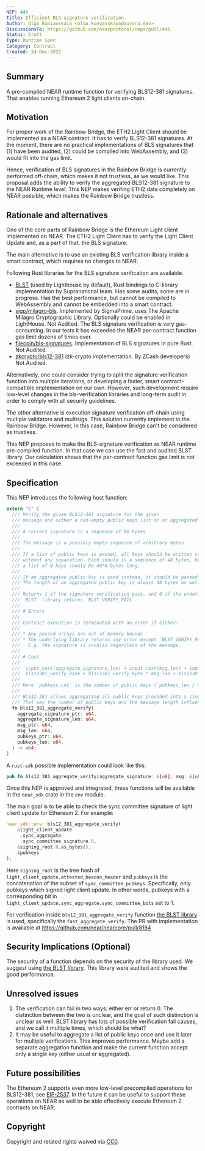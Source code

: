 ```yaml
---
NEP: 446
Title: Efficient BLS-signature verification
Author: Olga Kuniavskaia <olga.kunyavskaya@aurora.dev>
DiscussionsTo: https://github.com/nearprotocol/neps/pull/446
Status: Draft
Type: Runtime Spec
Category: Contract
Created: 24-Dec-2022
---
```


## Summary

A pre-compiled NEAR runtime function for verifying BLS12-381 signatures.
That enables running Ethereum 2 light clients on-chain.

## Motivation

For proper work of the Rainbow Bridge, the ETH2 Light Client should be implemented 
as a NEAR contract. It has to verify 
BLS12-381 signatures. At the moment, there are no practical implementations 
of BLS signatures that (1) have been audited, (2) could be compiled into WebAssembly, 
and (3) would fit into the gas limit.

Hence, verification of BLS signatures 
in the Rainbow Bridge is currently performed off-chain, which makes it not trustless, 
as we would like. This proposal adds the ability 
to verify the aggregated BLS12-381 signature to the NEAR Runtime level. 
This NEP makes verifing ETH2 data completely on NEAR possible, which makes the Rainbow Bridge
trustless.

## Rationale and alternatives

One of the core parts of Rainbow Bridge is the Ethereum Light client implemented on NEAR. 
The ETH2 Light Client has to verify the Light Client Update and, as a part of that,
the BLS signature.

The main alternative is to use an existing BLS verification library inside a smart contract,
which requires no changes to NEAR.

Following Rust libraries for the BLS signature verification are available.

* [BLST](https://github.com/supranational/blst) (used by Lighthouse by default), Rust bindings to C-library implementation by Supranational team. Has some audits, some are in progress.
  Has the best performance, but cannot be compiled to WebAssembly and cannot be embedded into a smart contract.
* [sigp/milagro-bls](https://github.com/sigp/milagro_bls). Implemented by SigmaPrime, uses The Apache Milagro Cryptographic Library. Optionally could be enabled in LightHouse. Not Audited.
  The BLS signature verification is very gas-consuming. In our tests it has exceeded the NEAR per-contract function gas limit
  dozens of times over.
* [filecoin/bls-signatures](https://github.com/filecoin-project/bls-signatures). Implementation of BLS signatures in pure Rust. Not Audited. 
* [zkcrypto/bls12-381](https://github.com/zkcrypto/bls12_381) (zk-crypto implementation. By ZCash developers) Not Audited.

Alternatively, one could consider trying to split the signature verification function into multiple iterations, 
or developing a faster, smart contract-compatible implementation on our own.
However, such development require low-level changes in the bls-verification libraries and long-term audit in order 
to comply with all security guidelines.

The other alternative is execution signature verification off-chain using multiple validators and multisigs. 
This solution currently implement in the Rainbow Bridge. 
However, in this case, Rainbow Bridge can't be considered as trustless.

This NEP proposes to make the BLS-signature verification as NEAR runtime pre-compiled function.
In that case we can use the fast and audited BLST library.
Our calculation shows that the per-contract function gas limit is not exceeded in this case.

## Specification

This NEP introduces the following host function:

```rust
extern "C" {
  /// Verify the given BLS12-381 signature for the given
  /// message and either a non-empty public keys list or an aggregated public key.
  ///
  /// A correct signature is a sequence of 96 bytes.
  /// 
  /// The message is a possibly empty sequence of arbitrary bytes.
  ///
  /// If a list of public keys is passed, all keys should be written consecutively
  /// without any separation. Each should is a sequence of 48 bytes, hence
  /// a list of N keys should be 48*N bytes long.
  /// 
  /// If an aggregated public key is used instead, it should be passed alone.
  /// The length of an aggregated public key is always 48 bytes as well.
  ///
  /// Returns 1 if the signature verification pass, and 0 if the underlying
  /// `BLST` library returns `BLST_VERIFY_FAIL`.
  ///
  /// # Errors
  ///
  /// Contract execution is terminated with an error if either:
  /// 
  /// * Any passed arrays are out of memory bounds
  /// * The underlying library returns any error except `BLST_VERIFY_FAIL`.
  ///   E.g. the signature is invalid regardless of the message. 
  ///
  /// # Cost
  ///
  /// `input_cost(aggregate_signature_len) + input_cost(msg_len) + input_cost(pubkeys_len) +
  ///  bls12381_verify_base + bls12381_verify_byte * msg_len + bls12381_verify_elements * pubkeys_cnt`
  ///
  /// Here `pubkeys_cnt` is the number of public keys (`pubkeys_len / 48`).
  ///
  /// BLS12-381 allows aggregating all public keys provided into a single key equivalent to the list.
  /// That way the number of public keys and the message length influence the cost independently.
  fn bls12_381_aggregate_verify(
    aggregate_signature_ptr: u64,
    aggregate_signature_len: u64,
    msg_ptr: u64,
    msg_len: u64,
    pubkeys_ptr: u64,
    pubkeys_len: u64,
  ) -> u64;
}
```

A `rust-sdk` possible implementation could look like this:

```rs
pub fn bls12_381_aggregate_verify(aggregate_signature: &[u8], msg: &[u8], pubkeys: &[u8]) -> u64;
```

Once this NEP is approved and integrated, these functions will be available in the `near_sdk` crate in the
`env` module.

The main goal is to be able to check the sync committee signature of light client update for Ethereum 2.
For example:
```rust
near_sdk::env::bls12_381_aggregate_verify(
    &light_client_update
     .sync_aggregate
     .sync_committee_signature.0,
    &signing_root.0.as_bytes(),
    &pubkeys
);
```
Here `signing_root` is the tree hash of `light_client_update.attested_beacon_header` and `pubkeys` 
is the concatenation of the subset of `sync_committee.pubkeys`.
Specifically, only pubkeys which signed light client update.
In other words, pubkeys with a corresponding bit in `light_client_update.sync_aggregate.sync_committee_bits` set to 1.

For verification inside `bls12_381_aggregate_verify` function [the BLST library](https://github.com/supranational/blst) is used, 
specifically the `fast_aggregate_verify`. The PR with implementation is available at https://github.com/near/nearcore/pull/8184

## Security Implications (Optional)

The security of a function depends on the security of the library used. 
We suggest using [the BLST library](https://github.com/supranational/blst). This library were audited and shows the good performance.

## Unresolved issues

1. The verification can fail in two ways: either err or return 0.
   The distinction between the two is unclear, and the goal of such distinction is unclear as well.
   BLST library has lots of possible verification fail causes, and we call it multiple times, which should be what?
2. It may be useful to aggregate a list of public keys once and use it later for multiple verifications.
  This improves performance.
  Maybe add a separate aggregation function and make the current function accept only a single key (either usual or aggregated).

## Future possibilities

The Ethereum 2 supports even more low-level precompiled operations for BLS12-381,
see [EIP-2537](https://eips.ethereum.org/EIPS/eip-2537).
In the future it can be useful to support these operations on NEAR as well to be able 
effectively execute Ethereum 2 contracts on NEAR.

## Copyright

[copyright]: #copyright

Copyright and related rights waived via [CC0](https://creativecommons.org/publicdomain/zero/1.0/).
